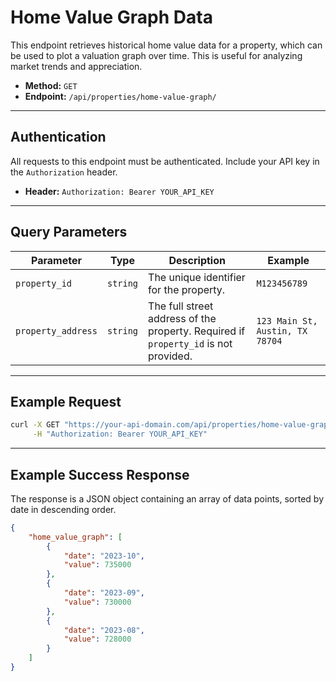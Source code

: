 # Home Value Graph Data

This endpoint retrieves historical home value data for a property, which can be used to plot a valuation graph over time. This is useful for analyzing market trends and appreciation.

-   **Method:** `GET`
-   **Endpoint:** `/api/properties/home-value-graph/`

---

## Authentication

All requests to this endpoint must be authenticated. Include your API key in the `Authorization` header.

-   **Header:** `Authorization: Bearer YOUR_API_KEY`

---

## Query Parameters

| Parameter          | Type     | Description                                                                                                   | Example                                         |
| ------------------ | -------- | ------------------------------------------------------------------------------------------------------------- | ----------------------------------------------- |
| `property_id`      | `string` | The unique identifier for the property.                                                                       | `M123456789`                                    |
| `property_address` | `string` | The full street address of the property. Required if `property_id` is not provided.                           | `123 Main St, Austin, TX 78704`                 |

---

## Example Request

```bash
curl -X GET "https://your-api-domain.com/api/properties/home-value-graph/?property_address=123%20Main%20St%2C%20Austin%2C%20TX%2078704" \
     -H "Authorization: Bearer YOUR_API_KEY"
```

---

## Example Success Response

The response is a JSON object containing an array of data points, sorted by date in descending order.

```json
{
    "home_value_graph": [
        {
            "date": "2023-10",
            "value": 735000
        },
        {
            "date": "2023-09",
            "value": 730000
        },
        {
            "date": "2023-08",
            "value": 728000
        }
    ]
}
``` 